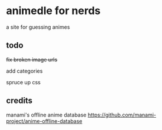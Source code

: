 # animedle for nerds
a site for guessing animes
## todo
~~fix broken image urls~~

add categories

spruce up css
## credits
manami's offline anime database
https://github.com/manami-project/anime-offline-database
